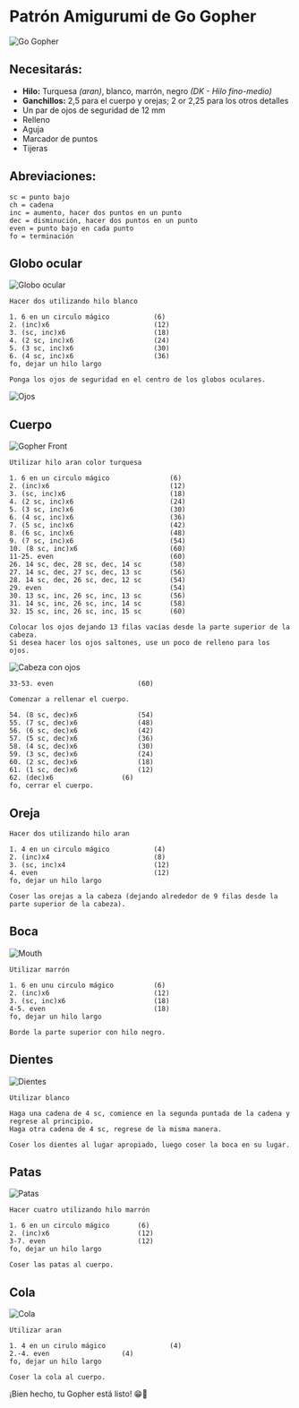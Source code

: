 # Patrón Amigurumi de Go Gopher

![Go Gopher](image/small/gopher_front.jpg)

## Necesitarás:
* **Hilo:** Turquesa *(aran)*, blanco, marrón, negro *(DK - Hilo fino-medio)*
* **Ganchillos:** 2,5 para el cuerpo y orejas; 2 or 2,25 para los otros detalles
* Un par de ojos de seguridad de 12 mm
* Relleno
* Aguja
* Marcador de puntos
* Tijeras

## Abreviaciones:
```
sc = punto bajo
ch = cadena
inc = aumento, hacer dos puntos en un punto
dec = disminución, hacer dos puntos en un punto
even = punto bajo en cada punto
fo = terminación
```

## Globo ocular

![Globo ocular](image/small/eyeball.jpg)

```
Hacer dos utilizando hilo blanco

1. 6 en un circulo mágico			(6)
2. (inc)x6							(12)
3. (sc, inc)x6						(18)
4. (2 sc, inc)x6					(24)
5. (3 sc, inc)x6					(30)
6. (4 sc, inc)x6					(36)
fo, dejar un hilo largo

Ponga los ojos de seguridad en el centro de los globos oculares.
```
![Ojos](image/small/eyes.jpg)

## Cuerpo

![Gopher Front](image/small/gopher_front.jpg)

```
Utilizar hilo aran color turquesa

1. 6 en un circulo mágico				(6)
2. (inc)x6								(12)
3. (sc, inc)x6							(18)
4. (2 sc, inc)x6						(24)
5. (3 sc, inc)x6						(30)
6. (4 sc, inc)x6						(36)
7. (5 sc, inc)x6						(42)
8. (6 sc, inc)x6						(48)
9. (7 sc, inc)x6						(54)
10. (8 sc, inc)x6						(60)
11-25. even								(60)
26. 14 sc, dec, 28 sc, dec, 14 sc		(58)
27. 14 sc, dec, 27 sc, dec, 13 sc		(56)
28. 14 sc, dec, 26 sc, dec, 12 sc		(54)
29. even								(54)
30. 13 sc, inc, 26 sc, inc, 13 sc		(56)
31. 14 sc, inc, 26 sc, inc, 14 sc		(58)
32. 15 sc, inc, 26 sc, inc, 15 sc		(60)
```

```
Colocar los ojos dejando 13 filas vacías desde la parte superior de la cabeza.
Si desea hacer los ojos saltones, use un poco de relleno para los ojos.
```

![Cabeza con ojos](image/small/with_eyes.jpg)

```
33-53. even						(60)

Comenzar a rellenar el cuerpo.

54. (8 sc, dec)x6				(54)
55. (7 sc, dec)x6				(48)
56. (6 sc, dec)x6				(42)
57. (5 sc, dec)x6				(36)
58. (4 sc, dec)x6				(30)
59. (3 sc, dec)x6				(24)
60. (2 sc, dec)x6				(18)
61. (1 sc, dec)x6				(12)
62. (dec)x6					(6)
fo, cerrar el cuerpo.
```

## Oreja
```
Hacer dos utilizando hilo aran

1. 4 en un circulo mágico			(4)
2. (inc)x4							(8)
3. (sc, inc)x4						(12)
4. even								(12)
fo, dejar un hilo largo

Coser las orejas a la cabeza (dejando alrededor de 9 filas desde la parte superior de la cabeza).
```

## Boca
![Mouth](image/small/mouth.jpg)

```
Utilizar marrón

1. 6 en unu circulo mágico			(6)
2. (inc)x6							(12)
3. (sc, inc)x6						(18)
4-5. even							(18)
fo, dejar un hilo largo

Borde la parte superior con hilo negro.
```

## Dientes
![Dientes](image/small/teeth.jpg)

```
Utilizar blanco

Haga una cadena de 4 sc, comience en la segunda puntada de la cadena y regrese al principio.
Haga otra cadena de 4 sc, regrese de la misma manera.

Coser los dientes al lugar apropiado, luego coser la boca en su lugar.
```

## Patas
![Patas](image/small/legs_bottom.jpg)

```
Hacer cuatro utilizando hilo marrón

1. 6 en un circulo mágico		(6)
2. (inc)x6						(12)
3-7. even						(12)
fo, dejar un hilo largo

Coser las patas al cuerpo.
```

## Cola
![Cola](image/small/tail.jpg)

```
Utilizar aran

1. 4 en un cirulo mágico				(4)
2.-4. even					(4)
fo, dejar un hilo largo

Coser la cola al cuerpo.
```

¡Bien hecho, tu Gopher está listo! 😁👏
